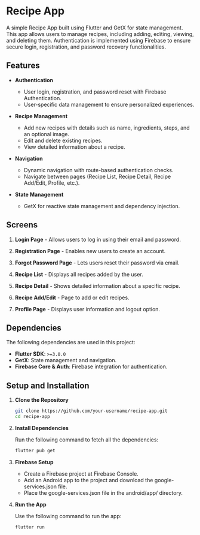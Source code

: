 # Recipe App  

A simple Recipe App built using Flutter and GetX for state management. This app allows users to manage recipes, including adding, editing, viewing, and deleting them. Authentication is implemented using Firebase to ensure secure login, registration, and password recovery functionalities.  

## Features  

- **Authentication**  
  - User login, registration, and password reset with Firebase Authentication.  
  - User-specific data management to ensure personalized experiences.  

- **Recipe Management**  
  - Add new recipes with details such as name, ingredients, steps, and an optional image.  
  - Edit and delete existing recipes.  
  - View detailed information about a recipe.  

- **Navigation**  
  - Dynamic navigation with route-based authentication checks.  
  - Navigate between pages (Recipe List, Recipe Detail, Recipe Add/Edit, Profile, etc.).  

- **State Management**  
  - GetX for reactive state management and dependency injection.  

## Screens  

1. **Login Page** - Allows users to log in using their email and password.

2. **Registration Page** - Enables new users to create an account.

3. **Forgot Password Page** - Lets users reset their password via email.

4. **Recipe List** - Displays all recipes added by the user.

5. **Recipe Detail** - Shows detailed information about a specific recipe.

6. **Recipe Add/Edit** - Page to add or edit recipes.

7. **Profile Page** - Displays user information and logout option.


## Dependencies  

The following dependencies are used in this project:  

- **Flutter SDK**: `>=3.0.0`  
- **GetX**: State management and navigation.  
- **Firebase Core & Auth**: Firebase integration for authentication.  


## Setup and Installation  

1. **Clone the Repository** 

   ```bash
   git clone https://github.com/your-username/recipe-app.git
   cd recipe-app

2. **Install Dependencies**

   Run the following command to fetch all the dependencies:
   ```bash
   flutter pub get

3. **Firebase Setup**

   - Create a Firebase project at Firebase Console.
   - Add an Android app to the project and download the google-services.json file.
   - Place the google-services.json file in the android/app/ directory.

4. **Run the App**

   Use the following command to run the app:
   ```bash
   flutter run
